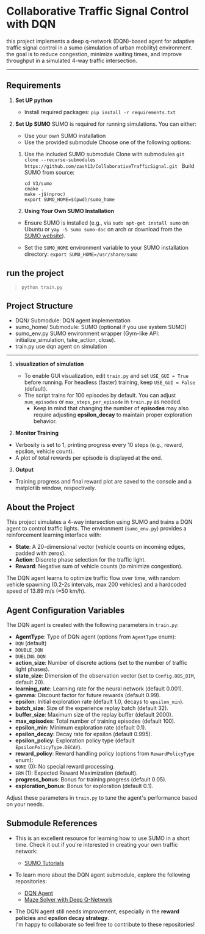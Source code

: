 # Collaborative Traffic Signal Control with DQN

this project implements a deep q-network (DQN)-based agent for adaptive traffic signal control in a sumo (simulation of urban mobility) environment. the goal is to reduce congestion, minimize waiting times, and improve throughput in a simulated 4-way traffic intersection.

---

## Requirements

1. **Set UP python**
   - Install required packages:
     `pip install -r requirements.txt`
2. **Set Up SUMO**
   SUMO is required for running simulations.
   You can either:

   - Use your own SUMO installation
   - Use the provided submodule
     Choose one of the following options:

   1. Use the included SUMO submodule
      Clone with submodules
      `git clone --recurse-submodules https://github.com/zash13/CollaborativeTrafficSignal.git `
      Build SUMO from source:

      ```
      cd V3/sumo
      cmake .
      make -j$(nproc)
      export SUMO_HOME=$(pwd)/sumo_home
      ```

   2. **Using Your Own SUMO Installation**

   - Ensure SUMO is installed (e.g., via `sudo apt-get install sumo` on Ubuntu or `yay -S sumo sumo-doc` on arch or download from the [SUMO website](https://sumo.dlr.de/docs/Downloads.php)).

   - Set the `SUMO_HOME` environment variable to your SUMO installation directory:
     `export SUMO_HOME=/usr/share/sumo`

## run the project

> `python train.py`

## Project Structure

- DQN/
  Submodule: DQN agent implementation
- sumo_home/
  Submodule: SUMO (optional if you use system SUMO)
- sumo_env.py
  SUMO environment wrapper (Gym-like API: initialize_simulation, take_action, close).
- train.py
  use dqn agent on simulation

---

1. **visualization of simulation**

   - To enable GUI visualization, edit `train.py` and set `USE_GUI = True` before running. For headless (faster) training, keep `USE_GUI = False` (default).
   - The script trains for 100 episodes by default. You can adjust `num_episodes` or `max_steps_per_episode` in `train.py` as needed.
     - Keep in mind that changing the number of **episodes** may also require adjusting **epsilon_decay** to maintain proper exploration behavior.

2. **Monitor Training**

- Verbosity is set to 1, printing progress every 10 steps (e.g., reward, epsilon, vehicle count).
- A plot of total rewards per episode is displayed at the end.

3. **Output**

- Training progress and final reward plot are saved to the console and a matplotlib window, respectively.

## About the Project

This project simulates a 4-way intersection using SUMO and trains a DQN agent to control traffic lights. The environment (`sumo_env.py`) provides a reinforcement learning interface with:

- **State**: A 20-dimensional vector (vehicle counts on incoming edges, padded with zeros).
- **Action**: Discrete phase selection for the traffic light.
- **Reward**: Negative sum of vehicle counts (to minimize congestion).

The DQN agent learns to optimize traffic flow over time, with random vehicle spawning (0.2-2s intervals, max 200 vehicles) and a hardcoded speed of 13.89 m/s (≈50 km/h).

## Agent Configuration Variables

The DQN agent is created with the following parameters in `train.py`:

- **AgentType**: Type of DQN agent (options from `AgentType` enum):
- `DQN` (default)
- `DOUBLE_DQN`
- `DUELING_DQN`
- **action_size**: Number of discrete actions (set to the number of traffic light phases).
- **state_size**: Dimension of the observation vector (set to `Config.OBS_DIM`, default 20).
- **learning_rate**: Learning rate for the neural network (default 0.001).
- **gamma**: Discount factor for future rewards (default 0.99).
- **epsilon**: Initial exploration rate (default 1.0, decays to `epsilon_min`).
- **batch_size**: Size of the experience replay batch (default 32).
- **buffer_size**: Maximum size of the replay buffer (default 2000).
- **max_episodes**: Total number of training episodes (default 100).
- **epsilon_min**: Minimum exploration rate (default 0.1).
- **epsilon_decay**: Decay rate for epsilon (default 0.995).
- **epsilon_policy**: Exploration policy type (default `EpsilonPolicyType.DECAY`).
- **reward_policy**: Reward handling policy (options from `RewardPolicyType` enum):
- `NONE` (0): No special reward processing.
- `ERM` (1): Expected Reward Maximization (default).
- **progress_bonus**: Bonus for training progress (default 0.05).
- **exploration_bonus**: Bonus for exploration (default 0.1).

Adjust these parameters in `train.py` to tune the agent's performance based on your needs.

## Submodule References

- This is an excellent resource for learning how to use SUMO in a short time. Check it out if you're interested in creating your own traffic network:

  - [SUMO Tutorials](https://sumo.dlr.de/docs/Tutorials/index.html)

- To learn more about the DQN agent submodule, explore the following repositories:

  - [DQN Agent](https://github.com/zash13/DQN_Agent)
  - [Maze Solver with Deep Q-Network](https://github.com/zash13/DQN_Maze)

- The DQN agent still needs improvement, especially in the **reward policies** and **epsilon decay strategy**.  
  I'm happy to collaborate so feel free to contribute to these repositories!

